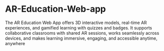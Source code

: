 # AR-Education-Web-app
The AR Education Web App offers 3D interactive models, real-time AR experiences, and gamified learning with quizzes and badges. It supports collaborative classrooms with shared AR sessions, works seamlessly across devices, and makes learning immersive, engaging, and accessible anytime, anywhere
